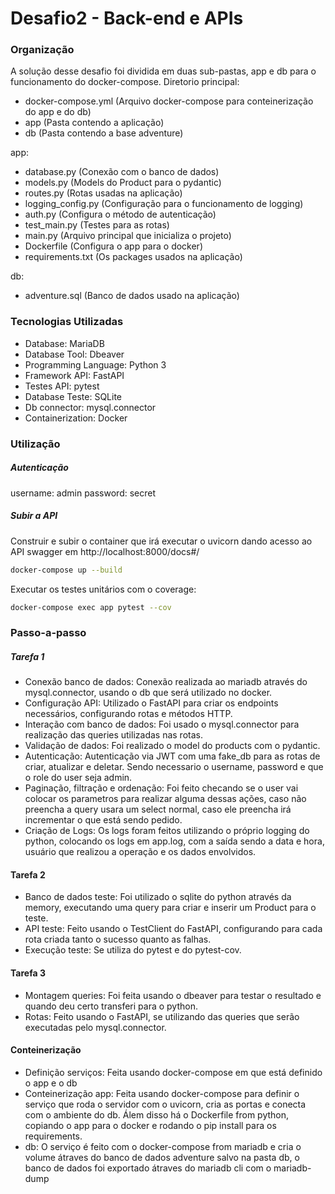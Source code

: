 # Desafio2 - Back-end e APIs
### Organização
A solução desse desafio foi dividida em duas sub-pastas, app e db para o funcionamento do docker-compose.
Diretorio principal:
- docker-compose.yml (Arquivo docker-compose para conteinerização do app e do db)
- app (Pasta contendo a aplicação)
- db (Pasta contendo a base adventure)

app:
- database.py (Conexão com o banco de dados)
- models.py (Models do Product para o pydantic)
- routes.py (Rotas usadas na aplicação)
- logging_config.py (Configuração para o funcionamento de logging)
- auth.py (Configura o método de autenticação)
- test_main.py (Testes para as rotas)
- main.py (Arquivo principal que inicializa o projeto)
- Dockerfile (Configura o app para o docker)
- requirements.txt (Os packages usados na aplicação)

db:
- adventure.sql (Banco de dados usado na aplicação)

### Tecnologias Utilizadas
- Database: MariaDB
- Database Tool: Dbeaver
- Programming Language: Python 3
- Framework API: FastAPI
- Testes API: pytest
- Database Teste: SQLite
- Db connector: mysql.connector
- Containerization: Docker

### Utilização

##### Autenticação
username: admin
password: secret

##### Subir a API
Construir e subir o container que irá executar o uvicorn dando acesso ao API swagger em http://localhost:8000/docs#/
```bash
docker-compose up --build
```
Executar os testes unitários com o coverage:
```bash
docker-compose exec app pytest --cov
```
### Passo-a-passo
##### Tarefa 1
- Conexão banco de dados: Conexão realizada ao mariadb através do mysql.connector, usando o db que será utilizado no docker.
- Configuração API: Utilizado o FastAPI para criar os endpoints necessários, configurando rotas e métodos HTTP.
- Interação com banco de dados: Foi usado o mysql.connector para realização das queries utilizadas nas rotas.
- Validação de dados: Foi realizado o model do products com o pydantic.
- Autenticação: Autenticação via JWT com uma fake_db para as rotas de criar, atualizar e deletar. Sendo necessario o username, password e que o role do user seja admin.
- Paginação, filtração e ordenação: Foi feito checando se o user vai colocar os parametros para realizar alguma dessas ações, caso não preencha a query usara um select normal, caso ele preencha irá incrementar o que está sendo pedido.
- Criação de Logs: Os logs foram feitos utilizando o próprio logging do python, colocando os logs em app.log, com a saída sendo a data e hora, usuário que realizou a operação e os dados envolvidos.

#### Tarefa 2
- Banco de dados teste: Foi utilizado o sqlite do python através da memory, executando uma query para criar e inserir um Product para o teste.
- API teste: Feito usando o TestClient do FastAPI, configurando para cada rota criada tanto o sucesso quanto as falhas.
- Execução teste: Se utiliza do pytest e do pytest-cov.

#### Tarefa 3
- Montagem queries: Foi feita usando o dbeaver para testar o resultado e quando deu certo transferi para o python.
- Rotas: Feito usando o FastAPI, se utilizando das queries que serão executadas pelo mysql.connector.

#### Conteinerização
- Definição serviços: Feita usando docker-compose em que está definido o app e o db
- Conteinerização app: Feita usando docker-compose para definir o serviço que roda o servidor com o uvicorn, cria as portas e conecta com o ambiente do db.  Álem disso há o Dockerfile from python, copiando o app para o docker e rodando o pip install para os requirements.
- db: O serviço é feito com o docker-compose from mariadb e cria o volume átraves do banco de dados adventure salvo na pasta db, o banco de dados foi exportado átraves do mariadb cli com o mariadb-dump
